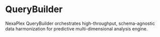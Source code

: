 # QueryBuilder
NexaPlex QueryBuilder orchestrates high-throughput, schema-agnostic data harmonization for predictive multi-dimensional analysis engine.
